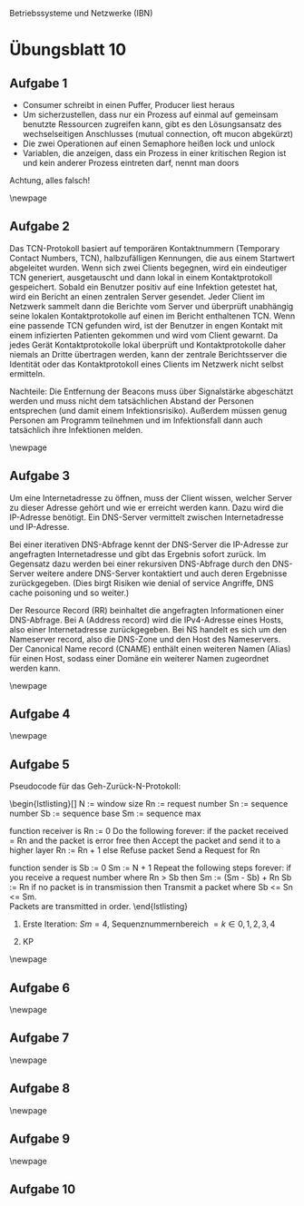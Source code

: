 Betriebssysteme und Netzwerke (IBN)

# Übungsblatt 10

## Aufgabe 1

- Consumer schreibt in einen Puffer, Producer liest heraus
- Um sicherzustellen, dass nur ein Prozess auf einmal auf gemeinsam benutzte Ressourcen zugreifen kann, gibt es den Lösungsansatz des wechselseitigen Anschlusses (mutual connection, oft mucon abgekürzt)
- Die zwei Operationen auf einen Semaphore heißen lock und unlock
- Variablen, die anzeigen, dass ein Prozess in einer kritischen Region ist und kein anderer Prozess eintreten darf, nennt man doors

Achtung, alles falsch!

\newpage

## Aufgabe 2

Das TCN-Protokoll basiert auf temporären Kontaktnummern (Temporary Contact Numbers, TCN), halbzufälligen Kennungen, die aus einem Startwert abgeleitet wurden. Wenn sich zwei Clients begegnen, wird ein eindeutiger TCN generiert, ausgetauscht und dann lokal in einem Kontaktprotokoll gespeichert. Sobald ein Benutzer positiv auf eine Infektion getestet hat, wird ein Bericht an einen zentralen Server gesendet. Jeder Client im Netzwerk sammelt dann die Berichte vom Server und überprüft unabhängig seine lokalen Kontaktprotokolle auf einen im Bericht enthaltenen TCN. Wenn eine passende TCN gefunden wird, ist der Benutzer in engen Kontakt mit einem infizierten Patienten gekommen und wird vom Client gewarnt. Da jedes Gerät Kontaktprotokolle lokal überprüft und Kontaktprotokolle daher niemals an Dritte übertragen werden, kann der zentrale Berichtsserver die Identität oder das Kontaktprotokoll eines Clients im Netzwerk nicht selbst ermitteln.

Nachteile: Die Entfernung der Beacons muss über Signalstärke abgeschätzt werden und muss nicht dem tatsächlichen Abstand der Personen entsprechen (und damit einem Infektionsrisiko). Außerdem müssen genug Personen am Programm teilnehmen und im Infektionsfall dann auch tatsächlich ihre Infektionen melden.

\newpage

## Aufgabe 3

Um eine Internetadresse zu öffnen, muss der Client wissen, welcher Server zu dieser Adresse gehört und wie er erreicht werden kann. Dazu wird die IP-Adresse benötigt. Ein DNS-Server vermittelt zwischen Internetadresse und IP-Adresse.

Bei einer iterativen DNS-Abfrage kennt der DNS-Server die IP-Adresse zur angefragten Internetadresse und gibt das Ergebnis sofort zurück. Im Gegensatz dazu werden bei einer rekursiven DNS-Abfrage durch den DNS-Server weitere andere DNS-Server kontaktiert und auch deren Ergebnisse zurückgegeben. (Dies birgt Risiken wie denial of service Angriffe, DNS cache poisoning und so weiter.)

Der Resource Record (RR) beinhaltet die angefragten Informationen einer DNS-Abfrage. Bei A (Address record) wird die IPv4-Adresse eines Hosts, also einer Internetadresse zurückgegeben. Bei NS handelt es sich um den Nameserver record, also die DNS-Zone und den Host des Nameservers. Der Canonical Name record (CNAME) enthält einen weiteren Namen (Alias) für einen Host, sodass einer Domäne ein weiterer Namen zugeordnet werden kann.

\newpage

## Aufgabe 4

\newpage

## Aufgabe 5

Pseudocode für das Geh-Zurück-N-Protokoll:

\begin{lstlisting}[]
N  := window size
Rn := request number
Sn := sequence number
Sb := sequence base
Sm := sequence max

function receiver is
    Rn := 0
    Do the following forever:
        if the packet received = Rn and the packet is error free then
            Accept the packet and send it to a higher layer
            Rn := Rn + 1
        else
            Refuse packet
        Send a Request for Rn

function sender is
    Sb := 0
    Sm := N + 1
    Repeat the following steps forever:
        if you receive a request number where Rn > Sb then
            Sm := (Sm - Sb) + Rn
            Sb := Rn
        if no packet is in transmission then
            Transmit a packet where Sb <= Sn <= Sm.  
            Packets are transmitted in order.
\end{lstlisting}

1. Erste Iteration: $Sm = 4$, Sequenznummernbereich $= k \in {0,1,2,3,4}$

2. KP

\newpage

## Aufgabe 6

\newpage

## Aufgabe 7

\newpage

## Aufgabe 8

\newpage

## Aufgabe 9

\newpage

## Aufgabe 10
